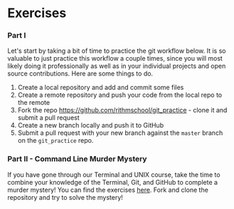 # Exercises

<h3>Part I</h3>

<p>Let&#39;s start by taking a bit of time to practice the git workflow below. It is so valuable to just practice this workflow a couple times, since you will most likely doing it professionally as well as in your individual projects and open source contributions. Here are some things to do.</p>

<ol>
<li>Create a local repository and add and commit some files</li>
<li>Create a remote repository and push your code from the local repo to the remote</li>
<li>Fork the repo <a target="_blank" href="https://github.com/rithmschool/git_practice" rel="noopener noreferrer">https://github.com/rithmschool/git_practice</a> - clone it and submit a pull request</li>
<li>Create a new branch locally and push it to GitHub</li>
<li>Submit a pull request with your new branch against the <code>master</code> branch on the <code>git_practice</code> repo.</li>
</ol>

<h3>Part II - Command Line Murder Mystery</h3>

<p>If you have gone through our Terminal and UNIX course, take the time to combine your knowledge of the Terminal, Git, and GitHub to complete a murder mystery! You can find the exercises <a target="_blank" href="https://github.com/veltman/clmystery" rel="noopener noreferrer">here</a>. Fork and clone the repository and try to solve the mystery!</p>
